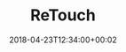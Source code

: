 ---
path: "/retouch"
date: "2018-04-23T12:34:00+00:02"
title: "ReTouch"
tags: ["Machine Learning", "Tools"]
thumbnail: "https://i.imgur.com/4POhrUh.gif"
cover: "shining.jpg"
embed: '<iframe width="100%" height="450" src="https://www.youtube.com/embed/CAsy_jm85ZY?rel=0&amp;controls=0&amp;showinfo=0" frameborder="0" allow="autoplay; encrypted-media" allowfullscreen></iframe>'
about: "ReTouch is an OpenGL application that enables editing and retouching of images using depth-maps in 2.5D. The depth maps are generated by Volume, a state of the art tool, that uses a CNN (Convolutional Neural Network) to predict depth-maps from 2D images . ReTouch uses these depth-maps to enable the addition of depth of field and color retouching for the foreground and background separately."
links: [['Github', 'https://github.com/juniorxsound/ReTouch']]
components: [['code', 'C++, GLSL'], ['software', 'Volume'], ['3d', 'OpenGL']]
credits: 'Developed by under the advisement of Prof. Ken Perlin and Prof. Daniele Panozzo @ Computer Science Department, New York University'
press: []
excerpt: "Edit and retouch any image in 2.5D."
---